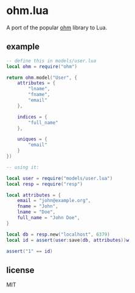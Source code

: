 ohm.lua
=======

A port of the popular [ohm](http://github.com/soveran/ohm) library
to Lua.

## example

```lua
-- define this in models/user.lua
local ohm = require("ohm")

return ohm.model("User", {
    attributes = {
        "lname",
        "fname",
        "email"
    },

    indices = {
        "full_name"
    },

    uniques = {
        "email"
    }
})

-- using it:

local user = require("models/user.lua")
local resp = require("resp")

local attributes = {
    email = "john@example.org",
    fname = "John",
    lname = "Doe",
    full_name = "John Doe",
}

local db = resp.new("localhost", 6379)
local id = assert(user:save(db, attributes))w

assert("1" == id)
```

## license

MIT
